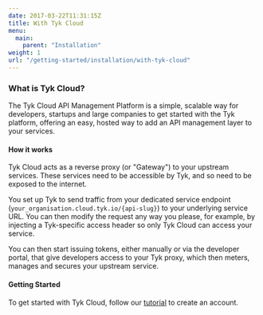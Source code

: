 ```yaml
---
date: 2017-03-22T11:31:15Z
title: With Tyk Cloud
menu: 
  main:
    parent: "Installation"
weight: 1
url: "/getting-started/installation/with-tyk-cloud"
---
```


### What is Tyk Cloud?
The Tyk Cloud API Management Platform is a simple, scalable way for developers, startups and large companies to get started with the Tyk platform, offering an easy, hosted way to add an API management layer to your services.

#### How it works
Tyk Cloud acts as a reverse proxy (or "Gateway") to your upstream services. These services need to be accessible by Tyk, and so need to be exposed to the internet.

You set up Tyk to send traffic from your dedicated service endpoint (`your_organisation.cloud.tyk.io/{api-slug}`) to your underlying service URL. You can then modify the request any way you please, for example, by injecting a Tyk-specific access header so only Tyk Cloud can access your service.

You can then start issuing tokens, either manually or via the developer portal, that give developers access to your Tyk proxy, which then meters, manages and secures your upstream service.

#### Getting Started
To get started with Tyk Cloud, follow our [tutorial][1] to create an account.

[1]: /docs/get-started/with-tyk-cloud/create-an-account/
